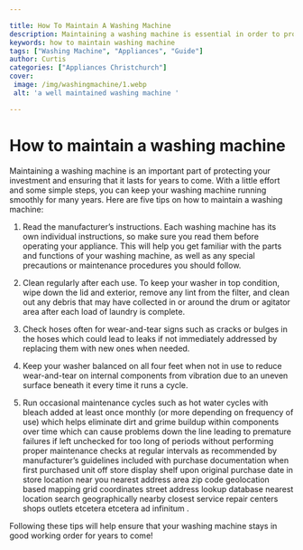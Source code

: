 ```yaml
---

title: How To Maintain A Washing Machine
description: Maintaining a washing machine is essential in order to protect your investment and extend its lifespan, and this post provides five useful tips on how to do that. Read on to learn more!
keywords: how to maintain washing machine
tags: ["Washing Machine", "Appliances", "Guide"]
author: Curtis
categories: ["Appliances Christchurch"]
cover: 
 image: /img/washingmachine/1.webp
 alt: 'a well maintained washing machine '

---
```


# How to maintain a washing machine

Maintaining a washing machine is an important part of protecting your investment and ensuring that it lasts for years to come. With a little effort and some simple steps, you can keep your washing machine running smoothly for many years. Here are five tips on how to maintain a washing machine:

1. Read the manufacturer’s instructions. Each washing machine has its own individual instructions, so make sure you read them before operating your appliance. This will help you get familiar with the parts and functions of your washing machine, as well as any special precautions or maintenance procedures you should follow.

2. Clean regularly after each use. To keep your washer in top condition, wipe down the lid and exterior, remove any lint from the filter, and clean out any debris that may have collected in or around the drum or agitator area after each load of laundry is complete. 

3. Check hoses often for wear-and-tear signs such as cracks or bulges in the hoses which could lead to leaks if not immediately addressed by replacing them with new ones when needed. 
    
4. Keep your washer balanced on all four feet when not in use to reduce wear-and-tear on internal components from vibration due to an uneven surface beneath it every time it runs a cycle. 
    
5. Run occasional maintenance cycles such as hot water cycles with bleach added at least once monthly (or more depending on frequency of use) which helps eliminate dirt and grime buildup within components over time which can cause problems down the line leading to premature failures if left unchecked for too long of periods without performing proper maintenance checks at regular intervals as recommended by manufacturer’s guidelines included with purchase documentation when first purchased unit off store display shelf upon original purchase date in store location near you nearest address area zip code geolocation based mapping grid coordinates street address lookup database nearest location search geographically nearby closest service repair centers shops outlets etcetera etcetera ad infinitum . 

Following these tips will help ensure that your washing machine stays in good working order for years to come!